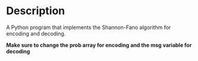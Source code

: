 # Description

A Python program that implements the Shannon-Fano algorithm for encoding and decoding.

**Make sure to change the prob array for encoding and the msg variable for decoding**